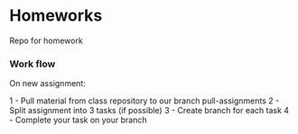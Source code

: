 # Homeworks
Repo for homework

### Work flow

On new assignment:

1 - Pull material from class repository to our branch pull-assignments
2 - Split assignment into 3 tasks (if possible)
3 - Create branch for each task
4 - Complete your task on your branch  
